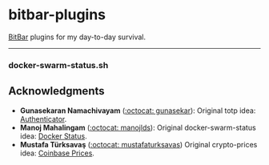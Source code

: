 bitbar-plugins
==============

[BitBar](https://getbitbar.com/) plugins for my day-to-day survival.

---

### docker-swarm-status.sh

Acknowledgments
---------------

-	**Gunasekaran Namachivayam** ([:octocat: gunasekar](https://github.com/gunasekar)\): Original totp idea: [Authenticator](https://getbitbar.com/plugins/Dev/TOTPOpenAuth/totp.20s.sh).
-	**Manoj Mahalingam** ([:octocat: manojlds](https://github.com/)\): Original docker-swarm-status idea: [Docker Status](https://getbitbar.com/plugins/Dev/Docker/docker-status.1m.sh).
-	**Mustafa Türksavaş** ([:octocat: mustafaturksavas](https://github.com/mustafaturksavas)) Original crypto-prices idea: [Coinbase Prices](https://getbitbar.com/plugins/Cryptocurrency/CoinbasePrices.sh).
